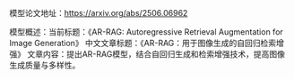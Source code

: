 模型论文地址：https://arxiv.org/abs/2506.06962

模型概述：当前标题：《AR-RAG: Autoregressive Retrieval Augmentation for Image Generation》
中文文章标题：《AR-RAG：用于图像生成的自回归检索增强》
文章内容：提出AR-RAG模型，结合自回归生成和检索增强技术，提高图像生成质量与多样性。
